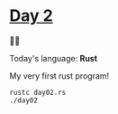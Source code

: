 # [Day 2](https://adventofcode.com/2023/day/2) 
:gift::gift:

Today's language: **Rust**

My very first rust program!

```shell
rustc day02.rs
./day02
```
